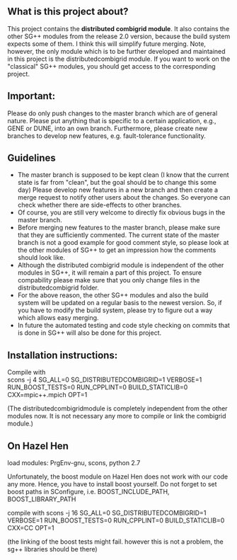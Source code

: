 What is this project about?
---------------------------
This project contains the __distributed combigrid module__. It also contains the 
other SG++ modules from the release 2.0 version, because the build system 
expects some of them. I think this will simplify future merging.
Note, however, the only module which is to be further developed and maintained
in this project is the distributedcombigrid module. If you want to work on
the "classical" SG++ modules, you should get access to the corresponding project.

Important:
----------
Please do only push changes to the master branch which are of general nature.
Please put anything that is specific to a certain application, e.g., GENE or
DUNE, into an own branch. Furthermore, please create new branches to develop new
features, e.g. fault-tolerance functionality.

Guidelines
---------
* The master branch is supposed to be kept clean (I know that the current state
is far from "clean", but the goal should be to change this some day) Please 
develop new features in a new branch and then create a merge request to notify 
other users about the changes. So everyone can check whether there are 
side-effects to other branches.
* Of course, you are still very welcome to directly fix obvious bugs in the 
master branch.
* Before merging new features to the master branch, please make sure that they
are sufficiently commented. The current state of the master branch is not a good
example for good comment style, so please look at the other modules of SG++ to
get an impression how the comments should look like.
* Although the distributed combigrid module is independent of the other modules
in SG++, it will remain a part of this project. To ensure compability please
make sure that you only change files in the distributedcombigrid folder. 
* For the above reason, the other SG++ modules and also the build system will be
updated on a regular basis to the newest version. So, if you have to modify the
build system, please try to figure out a way which allows easy merging.
* In future the automated testing and code style checking on commits that is 
done in SG++ will also be done for this project.

Installation instructions: 
--------------------------
Compile with  
scons -j 4 SG_ALL=0 SG_DISTRIBUTEDCOMBIGRID=1 VERBOSE=1 RUN_BOOST_TESTS=0 RUN_CPPLINT=0 BUILD_STATICLIB=0 CXX=mpic++.mpich OPT=1 

(The distributedcombigridmodule is completely independent from the other modules 
now. It is not necessary any more to compile or link the combigrid module.)

On Hazel Hen
--------------
load modules: PrgEnv-gnu, scons, python 2.7

Unfortunately, the boost module on Hazel Hen does not work with our code any more.
Hence, you have to install boost yourself.
Do not forget to set boost paths in SConfigure, i.e. BOOST_INCLUDE_PATH, 
BOOST_LIBRARY_PATH

compile with
scons -j 16 SG_ALL=0 SG_DISTRIBUTEDCOMBIGRID=1 VERBOSE=1 RUN_BOOST_TESTS=0 RUN_CPPLINT=0 BUILD_STATICLIB=0 CXX=CC OPT=1

(the linking of the boost tests might fail. however this is not a problem, the
sg++ libraries should be there)



